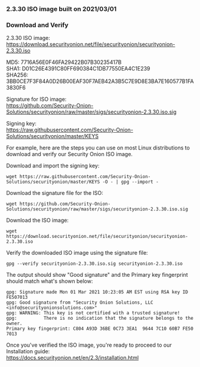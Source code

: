 ### 2.3.30 ISO image built on 2021/03/01

### Download and Verify

2.3.30 ISO image:  
https://download.securityonion.net/file/securityonion/securityonion-2.3.30.iso

MD5: 7716A56E0F46FA29422B07B30235417B  
SHA1: D01C26E4391C80FF690384C1DB77550EA4C1E239  
SHA256: 3BB0CE7F3F84A0D26B00EAF30F7AEB42A3B5C7E9D8E3BA7E160577B1FA3830F6 

Signature for ISO image:  
https://github.com/Security-Onion-Solutions/securityonion/raw/master/sigs/securityonion-2.3.30.iso.sig

Signing key:  
https://raw.githubusercontent.com/Security-Onion-Solutions/securityonion/master/KEYS  

For example, here are the steps you can use on most Linux distributions to download and verify our Security Onion ISO image.

Download and import the signing key:  
```
wget https://raw.githubusercontent.com/Security-Onion-Solutions/securityonion/master/KEYS -O - | gpg --import -  
```

Download the signature file for the ISO:  
```
wget https://github.com/Security-Onion-Solutions/securityonion/raw/master/sigs/securityonion-2.3.30.iso.sig
```

Download the ISO image:  
```
wget https://download.securityonion.net/file/securityonion/securityonion-2.3.30.iso
```

Verify the downloaded ISO image using the signature file:  
```
gpg --verify securityonion-2.3.30.iso.sig securityonion-2.3.30.iso
```

The output should show "Good signature" and the Primary key fingerprint should match what's shown below:
```
gpg: Signature made Mon 01 Mar 2021 10:23:05 AM EST using RSA key ID FE507013
gpg: Good signature from "Security Onion Solutions, LLC <info@securityonionsolutions.com>"
gpg: WARNING: This key is not certified with a trusted signature!
gpg:          There is no indication that the signature belongs to the owner.
Primary key fingerprint: C804 A93D 36BE 0C73 3EA1  9644 7C10 60B7 FE50 7013
```

Once you've verified the ISO image, you're ready to proceed to our Installation guide:  
https://docs.securityonion.net/en/2.3/installation.html

